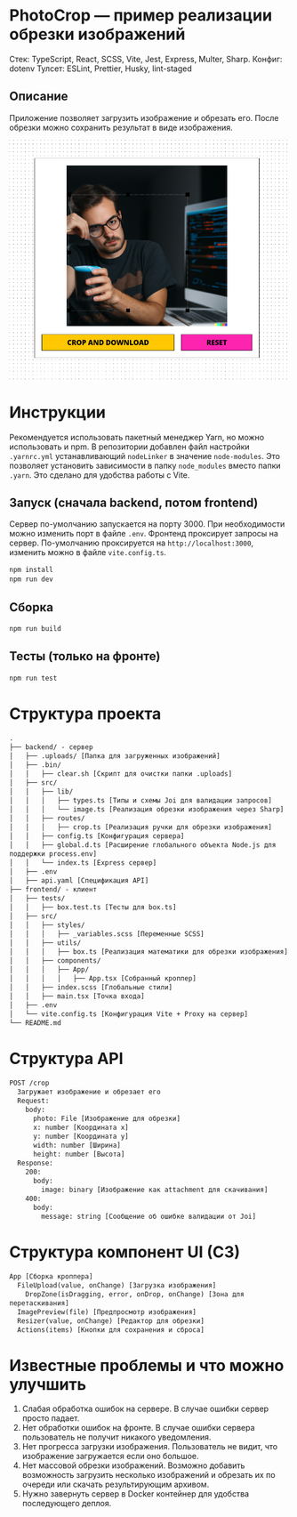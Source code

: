 # PhotoCrop — пример реализации обрезки изображений

Стек: TypeScript, React, SCSS, Vite, Jest, Express, Multer, Sharp.
Конфиг: dotenv
Тулсет: ESLint, Prettier, Husky, lint-staged

## Описание

Приложение позволяет загрузить изображение и обрезать его. После обрезки можно сохранить результат в виде изображения.

![preview.png](preview.png)

# Инструкции
Рекомендуется использовать пакетный менеджер Yarn, но можно использовать и npm. В репозитории добавлен файл настройки `.yarnrc.yml` устанавливающий `nodeLinker` в значение `node-modules`. Это позволяет установить зависимости в папку `node_modules` вместо папки `.yarn`. Это сделано для удобства работы с Vite.

## Запуск (сначала backend, потом frontend)

Сервер по-умолчанию запускается на порту 3000. При необходимости можно изменить порт в файле `.env`.
Фронтенд проксирует запросы на сервер. По-умолчанию проксируется на `http://localhost:3000`, изменить можно в файле `vite.config.ts`.

```bash
npm install
npm run dev
```

## Сборка

```bash
npm run build
```

## Тесты (только на фронте)

```bash
npm run test
```

# Структура проекта

```
.
├── backend/ - сервер
│   ├── .uploads/ [Папка для загруженных изображений]
│   ├── .bin/
│   │   ├── clear.sh [Скрипт для очистки папки .uploads]
│   ├── src/
│   │   ├── lib/
│   │   │   ├── types.ts [Типы и схемы Joi для валидации запросов]
│   │   │   └── image.ts [Реализация обрезки изображения через Sharp]
│   │   ├── routes/
│   │   │   ├── crop.ts [Реализация ручки для обрезки изображения]
│   │   ├── config.ts [Конфигурация сервера]
│   │   ├── global.d.ts [Расширение глобального объекта Node.js для поддержки process.env]
│   │   └── index.ts [Express сервер]
│   ├── .env
│   ├── api.yaml [Спецификация API]
├── frontend/ - клиент
│   ├── tests/
│   │   ├── box.test.ts [Тесты для box.ts]
│   ├── src/
│   │   ├── styles/
│   │   │   ├── _variables.scss [Переменные SCSS]
│   │   ├── utils/
│   │   │   ├── box.ts [Реализация математики для обрезки изображения]
│   │   ├── components/
│   │   │   ├── App/
│   │   │   │   ├── App.tsx [Собранный кроппер]
│   │   ├── index.scss [Глобальные стили]
│   │   ├── main.tsx [Точка входа]
│   ├── .env
│   └── vite.config.ts [Конфигурация Vite + Proxy на сервер]
└── README.md
```

# Структура API

```
POST /crop
  Загружает изображение и обрезает его
  Request:
    body:
      photo: File [Изображение для обрезки]
      x: number [Координата x]
      y: number [Координата y]
      width: number [Ширина]
      height: number [Высота]
  Response:
    200:
      body:
        image: binary [Изображение как attachment для скачивания]
    400:
      body:
        message: string [Сообщение об ошибке валидации от Joi]
```

# Структура компонент UI (C3)

```
App [Сборка кроппера]
  FileUpload(value, onChange) [Загрузка изображения]
    DropZone(isDragging, error, onDrop, onChange) [Зона для перетаскивания]
  ImagePreview(file) [Предпросмотр изображения]
  Resizer(value, onChange) [Редактор для обрезки]
  Actions(items) [Кнопки для сохранения и сброса]
```

# Известные проблемы и что можно улучшить

1. Слабая обработка ошибок на сервере. В случае ошибки сервер просто падает.
2. Нет обработки ошибок на фронте. В случае ошибки сервера пользователь не получит никакого уведомления.
3. Нет прогресса загрузки изображения. Пользователь не видит, что изображение загружается если оно большое.
4. Нет массовой обрезки изображений. Возможно добавить возможность загрузить несколько изображений и обрезать их по очереди или скачать результирующим архивом.
5. Нужно завернуть сервер в Docker контейнер для удобства последующего деплоя.